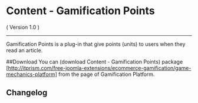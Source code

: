Content - Gamification Points
==========================
( Version 1.0 )
- - -

Gamification Points is a plug-in that give points (units) to users when they read an article.

##Download
You can (download Content - Gamification Points) package [http://itprism.com/free-joomla-extensions/ecommerce-gamification/game-mechanics-platform] from the page of Gamification Platform.

Changelog
---------
